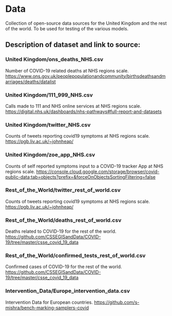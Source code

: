 # Data
Collection of open-source data sources for the United Kingdom and the rest of the world. To be used for testing of the various models.
## Description of dataset and link to source: 
### United Kingdom/ons_deaths_NHS.csv
Number of COVID-19 related deaths at NHS regions scale.
https://www.ons.gov.uk/peoplepopulationandcommunity/birthsdeathsandmarriages/deaths/datalist

### United Kingdom/111_999_NHS.csv
Calls made to 111 and NHS online services at NHS regions scale.
https://digital.nhs.uk/dashboards/nhs-pathways#full-report-and-datasets

### United Kingdom/twitter_NHS.csv
Counts of tweets reporting covid19 symptoms at NHS regions scale.
https://pgb.liv.ac.uk/~johnheap/

### United Kingdom/zoe_app_NHS.csv
Counts of self reported symptoms input to a COVID-19 tracker App at NHS regions scale.
https://console.cloud.google.com/storage/browser/covid-public-data;tab=objects?prefix=&forceOnObjectsSortingFiltering=false

### Rest_of_the_World/twitter_rest_of_world.csv
Counts of tweets reporting covid19 symptoms at NHS regions scale.
https://pgb.liv.ac.uk/~johnheap/

### Rest_of_the_World/deaths_rest_of_world.csv
Deaths related to COVID-19 for the rest of the world.
https://github.com/CSSEGISandData/COVID-19/tree/master/csse_covid_19_data

### Rest_of_the_World/confirmed_tests_rest_of_world.csv
Confirmed cases of COVID-19 for the rest of the world.
https://github.com/CSSEGISandData/COVID-19/tree/master/csse_covid_19_data

### Intervention_Data/Europe_intervention_data.csv
Intervention Data for European countries.
https://github.com/s-mishra/bench-marking-samplers-covid
